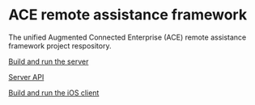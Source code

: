 ACE remote assistance framework
=================

The unified Augmented Connected Enterprise (ACE) remote assistance framework project respository.


[Build and run the server](server/README.md)

[Server API](server/README.md#api-documentation)

[Build and run the iOS client](clients/ios/README.md)


